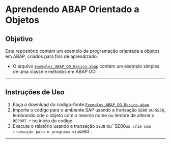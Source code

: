 # Aprendendo ABAP Orientado a Objetos

## Objetivo
Este repositório contém um exemplo de programação orientada a objetos em ABAP, criados para fins de aprendizado.

- O arquivo [`Exemplos_ABAP_OO_Basico.abap`](Exemplos_ABAP_OO_Basico.abap) contém um exemplo simples de uma classe e métodos em ABAP OO.
---

## Instruções de Uso

1. Faça o download do código-fonte [`Exemplos_ABAP_OO_Basico.abap`](Exemplos_ABAP_OO_Basico.abap).
2. Importe o código para o ambiente SAP usando a transação `SE80` ou `SE38`, lembrando crie o objeto com o mesmo nome ou lembre de alterar o `REPORT *` no inicio do codigo.
3. Execute o relatório usando a transação `SE38` ou``SE80` ou crie uma transação para o programa via `se93`.
---